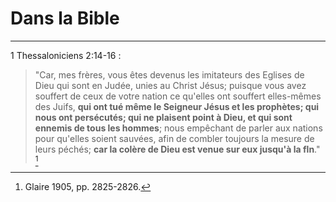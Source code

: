 # Dans la Bible

***

1 Thessaloniciens 2:14-16 :

> "Car, mes frères, vous êtes devenus les imitateurs des Eglises de Dieu qui sont en Judée, unies au Christ Jésus; puisque vous avez souffert de ceux de votre nation ce qu'elles ont souffert elles-mêmes des Juifs, **qui ont tué même le Seigneur Jésus et les prophètes; qui nous ont persécutés; qui ne plaisent point à Dieu, et qui sont ennemis de tous les hommes**; nous empêchant de parler aux nations pour qu'elles soient sauvées, afin de combler toujours la mesure de leurs péchés; **car la colère de Dieu est venue sur eux jusqu'à la fln**." [^1]

[^1]: Glaire 1905, pp. 2825-2826. 
